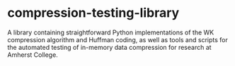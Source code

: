 # compression-testing-library

A library containing straightforward Python implementations of the WK compression
algorithm and Huffman coding, as well as tools and scripts for the automated testing 
of in-memory data compression for research at Amherst College. 